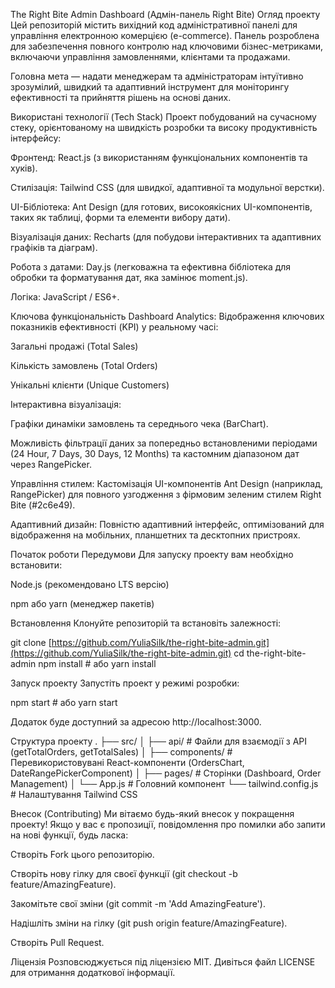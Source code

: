The Right Bite Admin Dashboard (Адмін-панель Right Bite)
Огляд проекту
Цей репозиторій містить вихідний код адміністративної панелі для управління електронною комерцією (e-commerce). Панель розроблена для забезпечення повного контролю над ключовими бізнес-метриками, включаючи управління замовленнями, клієнтами та продажами.

Головна мета — надати менеджерам та адміністраторам інтуїтивно зрозумілий, швидкий та адаптивний інструмент для моніторингу ефективності та прийняття рішень на основі даних.

Використані технології (Tech Stack)
Проект побудований на сучасному стеку, орієнтованому на швидкість розробки та високу продуктивність інтерфейсу:

Фронтенд: React.js (з використанням функціональних компонентів та хуків).

Стилізація: Tailwind CSS (для швидкої, адаптивної та модульної верстки).

UI-Бібліотека: Ant Design (для готових, високоякісних UI-компонентів, таких як таблиці, форми та елементи вибору дати).

Візуалізація даних: Recharts (для побудови інтерактивних та адаптивних графіків та діаграм).

Робота з датами: Day.js (легковажна та ефективна бібліотека для обробки та форматування дат, яка замінює moment.js).

Логіка: JavaScript / ES6+.

Ключова функціональність
Dashboard Analytics: Відображення ключових показників ефективності (KPI) у реальному часі:

Загальні продажі (Total Sales)

Кількість замовлень (Total Orders)

Унікальні клієнти (Unique Customers)

Інтерактивна візуалізація:

Графіки динаміки замовлень та середнього чека (BarChart).

Можливість фільтрації даних за попередньо встановленими періодами (24 Hour, 7 Days, 30 Days, 12 Months) та кастомним діапазоном дат через RangePicker.

Управління стилем: Кастомізація UI-компонентів Ant Design (наприклад, RangePicker) для повного узгодження з фірмовим зеленим стилем Right Bite (#2c6e49).

Адаптивний дизайн: Повністю адаптивний інтерфейс, оптимізований для відображення на мобільних, планшетних та десктопних пристроях.

Початок роботи
Передумови
Для запуску проекту вам необхідно встановити:

Node.js (рекомендовано LTS версію)

npm або yarn (менеджер пакетів)

Встановлення
Клонуйте репозиторій та встановіть залежності:

git clone [https://github.com/YuliaSilk/the-right-bite-admin.git](https://github.com/YuliaSilk/the-right-bite-admin.git)
cd the-right-bite-admin
npm install # або yarn install

Запуск проекту
Запустіть проект у режимі розробки:

npm start # або yarn start

Додаток буде доступний за адресою http://localhost:3000.

Структура проекту
.
├── src/
│   ├── api/          # Файли для взаємодії з API (getTotalOrders, getTotalSales)
│   ├── components/   # Перевикористовувані React-компоненти (OrdersChart, DateRangePickerComponent)
│   ├── pages/        # Сторінки (Dashboard, Order Management)
│   └── App.js        # Головний компонент
└── tailwind.config.js # Налаштування Tailwind CSS

Внесок (Contributing)
Ми вітаємо будь-який внесок у покращення проекту! Якщо у вас є пропозиції, повідомлення про помилки або запити на нові функції, будь ласка:

Створіть Fork цього репозиторію.

Створіть нову гілку для своєї функції (git checkout -b feature/AmazingFeature).

Закомітьте свої зміни (git commit -m 'Add AmazingFeature').

Надішліть зміни на гілку (git push origin feature/AmazingFeature).

Створіть Pull Request.

Ліцензія
Розповсюджується під ліцензією MIT. Дивіться файл LICENSE для отримання додаткової інформації.